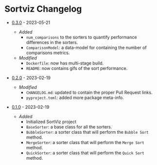 # Sortviz Changelog

- [0.3.0](https://github.com/GeoffBarrett/SortViz/pull/3) - 2023-05-21
  - *Added*
    - `num_comparisons` to the sorters to quantify performance differences in the sorters.
    - `ComparisonModel`: a data-model for containing the number of comparisons metrics.
  - *Modified*
    - `Dockerfile`: now has multi-stage build.
    - `README`: now contains gifs of the sort performance.

- [0.2.0](https://github.com/GeoffBarrett/SortViz/pull/1) - 2023-02-19
  - *Modified*
    - `CHANGELOG.md`: updated to contain the proper Pull Request links.
    - `pyproject.toml`: added more package meta-info.

- [0.1.0](https://github.com/GeoffBarrett/SortViz/pull/2) - 2023-02-19
  - *Added*
    - Initialized SortViz project
    - `BaseSorter`: a base class for all the sorters.
    - `BubbleSorter`: a sorter class that will perform the `Bubble Sort` method.
    - `MergeSorter`: a sorter class that will perform the `Merge Sort` method.
    - `QuickSorter`: a sorter class that will perform the `Quick Sort` method.

